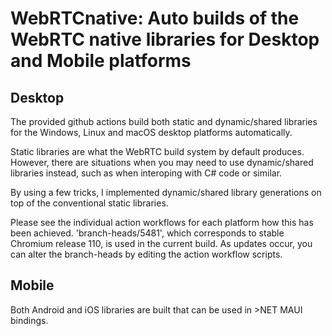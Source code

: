 # WebRTCnative: Auto builds of the WebRTC native libraries for Desktop and Mobile platforms

## Desktop
The provided github actions build both static and dynamic/shared libraries for the Windows, Linux and macOS desktop platforms automatically.

Static libraries are what the WebRTC build system by default produces. However, there are situations when you may need to use dynamic/shared libraries instead, such as when interoping with C# code or similar.

By using a few tricks, I implemented dynamic/shared library generations on top of the conventional static libraries. 

Please see the individual action workflows for each platform how this has been achieved. 'branch-heads/5481', which corresponds to stable Chromium release 110, is used in the current build. As updates occur, you can alter the branch-heads by editing the action workflow scripts.

## Mobile
Both Android and iOS libraries are built that can be used in >NET MAUI bindings.
